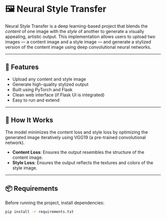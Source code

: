 # 🖼️ Neural Style Transfer

Neural Style Transfer is a deep learning-based project that blends the *content* of one image with the *style* of another to generate a visually appealing, artistic output. This implementation allows users to upload two images — a content image and a style image — and generate a stylized version of the content image using deep convolutional neural networks.

---

## 🚀 Features

- Upload any content and style image
- Generate high-quality stylized output
- Built using PyTorch and Flask
- Clean web interface (if Flask UI is integrated)
- Easy to run and extend

---

## 🧠 How It Works

The model minimizes the content loss and style loss by optimizing the generated image iteratively using VGG19 (a pre-trained convolutional network).

- **Content Loss**: Ensures the output resembles the structure of the content image.
- **Style Loss**: Ensures the output reflects the textures and colors of the style image.

---

## 📦 Requirements

Before running the project, install dependencies:

```bash
pip install -r requirements.txt
